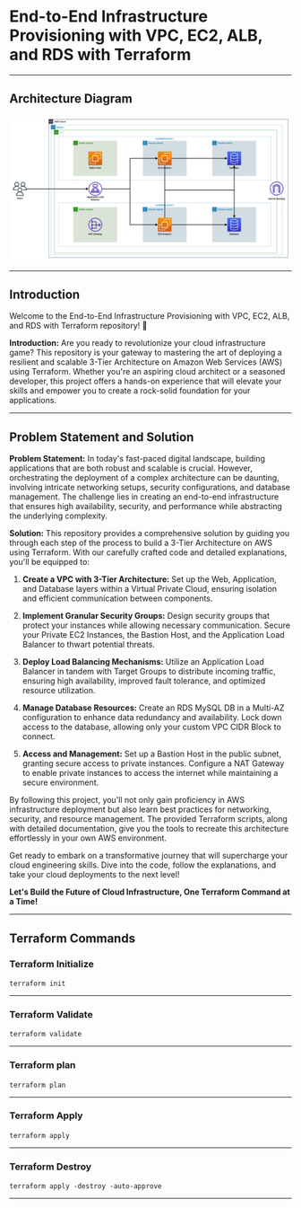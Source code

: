 # End-to-End Infrastructure Provisioning with VPC, EC2, ALB, and RDS with Terraform

---

## Architecture Diagram

![End-to-End Infrastructure Provisioning with VPC, EC2, ALB, and RDS with Terraform - Architecture](/architecture-diagram/End-to-End%20Infrastructure%20Provisioning%20with%20VPC,%20EC2,%20ALB,%20and%20RDS%20with%20Terraform%20-%20Architecture.png)

---

## Introduction

Welcome to the End-to-End Infrastructure Provisioning with VPC, EC2, ALB, and RDS with Terraform repository! 🚀

**Introduction:**
Are you ready to revolutionize your cloud infrastructure game? This repository is your gateway to mastering the art of deploying a resilient and scalable 3-Tier Architecture on Amazon Web Services (AWS) using Terraform. Whether you're an aspiring cloud architect or a seasoned developer, this project offers a hands-on experience that will elevate your skills and empower you to create a rock-solid foundation for your applications.

---

## Problem Statement and Solution

**Problem Statement:**
In today's fast-paced digital landscape, building applications that are both robust and scalable is crucial. However, orchestrating the deployment of a complex architecture can be daunting, involving intricate networking setups, security configurations, and database management. The challenge lies in creating an end-to-end infrastructure that ensures high availability, security, and performance while abstracting the underlying complexity.

**Solution:**
This repository provides a comprehensive solution by guiding you through each step of the process to build a 3-Tier Architecture on AWS using Terraform. With our carefully crafted code and detailed explanations, you'll be equipped to:

1. **Create a VPC with 3-Tier Architecture:** Set up the Web, Application, and Database layers within a Virtual Private Cloud, ensuring isolation and efficient communication between components.

2. **Implement Granular Security Groups:** Design security groups that protect your instances while allowing necessary communication. Secure your Private EC2 Instances, the Bastion Host, and the Application Load Balancer to thwart potential threats.

3. **Deploy Load Balancing Mechanisms:** Utilize an Application Load Balancer in tandem with Target Groups to distribute incoming traffic, ensuring high availability, improved fault tolerance, and optimized resource utilization.

4. **Manage Database Resources:** Create an RDS MySQL DB in a Multi-AZ configuration to enhance data redundancy and availability. Lock down access to the database, allowing only your custom VPC CIDR Block to connect.

5. **Access and Management:** Set up a Bastion Host in the public subnet, granting secure access to private instances. Configure a NAT Gateway to enable private instances to access the internet while maintaining a secure environment.

By following this project, you'll not only gain proficiency in AWS infrastructure deployment but also learn best practices for networking, security, and resource management. The provided Terraform scripts, along with detailed documentation, give you the tools to recreate this architecture effortlessly in your own AWS environment.

Get ready to embark on a transformative journey that will supercharge your cloud engineering skills. Dive into the code, follow the explanations, and take your cloud deployments to the next level!

**Let's Build the Future of Cloud Infrastructure, One Terraform Command at a Time!**

---

## Terraform Commands

### Terraform Initialize

```shell
terraform init
```

---

### Terraform Validate

```shell
terraform validate
```

---

### Terraform plan

```shell
terraform plan
```

---

### Terraform Apply

```shell
terraform apply
```

---

### Terraform Destroy

```shell
terraform apply -destroy -auto-approve
```

---
